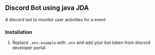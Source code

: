 ## Discord Bot using java JDA

A discord bot to monitor user activities for a event

### Installation

1. Replace `.env.example` with `.env` and add your bot token from discord developer portal.
